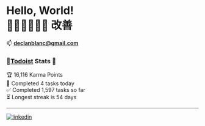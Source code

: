 # Hello, World! <br>🏋️‍♂️👨🏻‍💻👾 改善
📫 **declanblanc@gmail.com**   


### 📎[Todoist](http://todoist.com/) Stats 📝
<!-- TODO-IST:START -->
🏆  16,116 Karma Points           
🌸  Completed 4 tasks today           
✅  Completed 1,597 tasks so far           
⏳  Longest streak is 54 days
<!-- TODO-IST:END -->


--- 

[![linkedin](https://linkedin-github-readme.onrender.com/api/render/Declan%20Blanchard/Software%20Engineer/​Bachelor's%20Degree/​May%202026/dark/https%3A%2F%2Fmedia.licdn.com%2Fdms%2Fimage%2Fv2%2FD4E03AQHxBT05-9iJhQ%2Fprofile-displayphoto-shrink_800_800%2Fprofile-displayphoto-shrink_800_800%2F0%2F1725843734712%3Fe%3D1757548800%26v%3Dbeta%26t%3DJzro16W_ATTPWq5RIuXF5XiYN-UQBFWJC-lVthjjT5c)](https://www.linkedin.com/in/declanblanc/)
